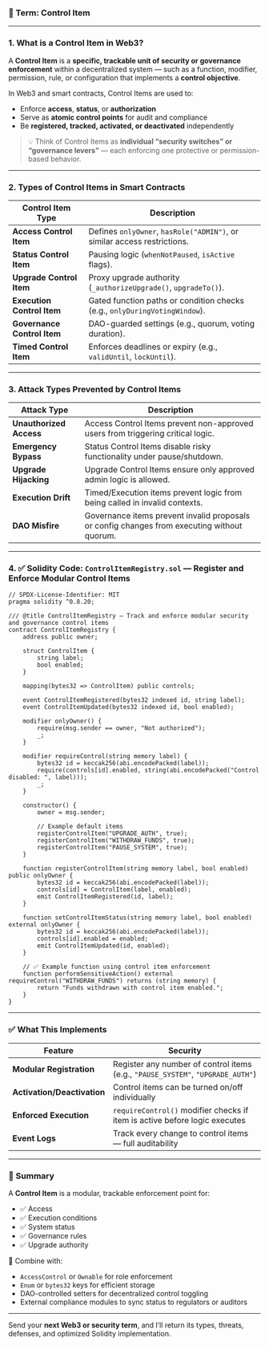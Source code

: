 ### 🔐 Term: **Control Item**

---

### 1. **What is a Control Item in Web3?**

A **Control Item** is a **specific, trackable unit of security or governance enforcement** within a decentralized system — such as a function, modifier, permission, rule, or configuration that implements a **control objective**.

In Web3 and smart contracts, Control Items are used to:

* Enforce **access**, **status**, or **authorization**
* Serve as **atomic control points** for audit and compliance
* Be **registered, tracked, activated, or deactivated** independently

> 💡 Think of Control Items as **individual “security switches” or “governance levers”** — each enforcing one protective or permission-based behavior.

---

### 2. **Types of Control Items in Smart Contracts**

| Control Item Type           | Description                                                                |
| --------------------------- | -------------------------------------------------------------------------- |
| **Access Control Item**     | Defines `onlyOwner`, `hasRole("ADMIN")`, or similar access restrictions.   |
| **Status Control Item**     | Pausing logic (`whenNotPaused`, `isActive` flags).                         |
| **Upgrade Control Item**    | Proxy upgrade authority (`_authorizeUpgrade()`, `upgradeTo()`).            |
| **Execution Control Item**  | Gated function paths or condition checks (e.g., `onlyDuringVotingWindow`). |
| **Governance Control Item** | DAO-guarded settings (e.g., quorum, voting duration).                      |
| **Timed Control Item**      | Enforces deadlines or expiry (e.g., `validUntil`, `lockUntil`).            |

---

### 3. **Attack Types Prevented by Control Items**

| Attack Type             | Description                                                                                 |
| ----------------------- | ------------------------------------------------------------------------------------------- |
| **Unauthorized Access** | Access Control Items prevent non-approved users from triggering critical logic.             |
| **Emergency Bypass**    | Status Control Items disable risky functionality under pause/shutdown.                      |
| **Upgrade Hijacking**   | Upgrade Control Items ensure only approved admin logic is allowed.                          |
| **Execution Drift**     | Timed/Execution items prevent logic from being called in invalid contexts.                  |
| **DAO Misfire**         | Governance items prevent invalid proposals or config changes from executing without quorum. |

---

### 4. ✅ Solidity Code: `ControlItemRegistry.sol` — Register and Enforce Modular Control Items

```solidity
// SPDX-License-Identifier: MIT
pragma solidity ^0.8.20;

/// @title ControlItemRegistry — Track and enforce modular security and governance control items
contract ControlItemRegistry {
    address public owner;

    struct ControlItem {
        string label;
        bool enabled;
    }

    mapping(bytes32 => ControlItem) public controls;

    event ControlItemRegistered(bytes32 indexed id, string label);
    event ControlItemUpdated(bytes32 indexed id, bool enabled);

    modifier onlyOwner() {
        require(msg.sender == owner, "Not authorized");
        _;
    }

    modifier requireControl(string memory label) {
        bytes32 id = keccak256(abi.encodePacked(label));
        require(controls[id].enabled, string(abi.encodePacked("Control disabled: ", label)));
        _;
    }

    constructor() {
        owner = msg.sender;

        // Example default items
        registerControlItem("UPGRADE_AUTH", true);
        registerControlItem("WITHDRAW_FUNDS", true);
        registerControlItem("PAUSE_SYSTEM", true);
    }

    function registerControlItem(string memory label, bool enabled) public onlyOwner {
        bytes32 id = keccak256(abi.encodePacked(label));
        controls[id] = ControlItem(label, enabled);
        emit ControlItemRegistered(id, label);
    }

    function setControlItemStatus(string memory label, bool enabled) external onlyOwner {
        bytes32 id = keccak256(abi.encodePacked(label));
        controls[id].enabled = enabled;
        emit ControlItemUpdated(id, enabled);
    }

    // ✅ Example function using control item enforcement
    function performSensitiveAction() external requireControl("WITHDRAW_FUNDS") returns (string memory) {
        return "Funds withdrawn with control item enabled.";
    }
}
```

---

### ✅ What This Implements

| Feature                     | Security                                                                        |
| --------------------------- | ------------------------------------------------------------------------------- |
| **Modular Registration**    | Register any number of control items (e.g., `"PAUSE_SYSTEM"`, `"UPGRADE_AUTH"`) |
| **Activation/Deactivation** | Control items can be turned on/off individually                                 |
| **Enforced Execution**      | `requireControl()` modifier checks if item is active before logic executes      |
| **Event Logs**              | Track every change to control items — full auditability                         |

---

### 🧠 Summary

A **Control Item** is a modular, trackable enforcement point for:

* ✅ Access
* ✅ Execution conditions
* ✅ System status
* ✅ Governance rules
* ✅ Upgrade authority

🧩 Combine with:

* `AccessControl` or `Ownable` for role enforcement
* `Enum` or `bytes32` keys for efficient storage
* DAO-controlled setters for decentralized control toggling
* External compliance modules to sync status to regulators or auditors

---

Send your **next Web3 or security term**, and I’ll return its types, threats, defenses, and optimized Solidity implementation.

